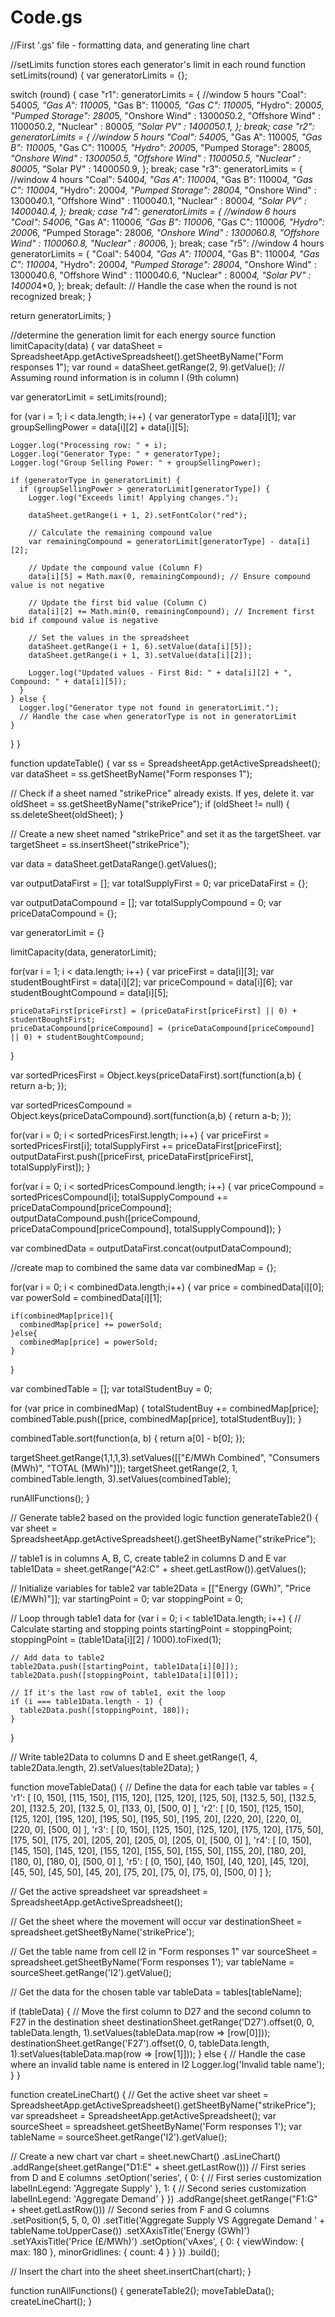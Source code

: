 # Code.gs
//First '.gs' file - formatting data, and generating line chart

//setLimits function stores each generator's limit in each round
function setLimits(round) {
  var generatorLimits = {};

  switch (round) {
    case "r1":
      generatorLimits = { //window 5 hours
        "Coal": 5400*5,
        "Gas A": 11000*5,
        "Gas B": 11000*5,
        "Gas C": 11000*5,
        "Hydro": 2000*5,
        "Pumped Storage": 2800*5,
        "Onshore Wind" : 13000*5*0.2,
        "Offshore Wind" : 11000*5*0.2,
        "Nuclear" : 8000*5,
        "Solar PV" : 14000*5*0.1,
      };
      break;
    case "r2":
      generatorLimits = { //window 5 hours
        "Coal": 5400*5,
        "Gas A": 11000*5,
        "Gas B": 11000*5,
        "Gas C": 11000*5,
        "Hydro": 2000*5,
        "Pumped Storage": 2800*5,
        "Onshore Wind" : 13000*5*0.5,
        "Offshore Wind" : 11000*5*0.5,
        "Nuclear" : 8000*5,
        "Solar PV" : 14000*5*0.9,
      };
      break;
    case "r3":
      generatorLimits = { //window 4 hours
        "Coal": 5400*4,
        "Gas A": 11000*4,
        "Gas B": 11000*4,
        "Gas C": 11000*4,
        "Hydro": 2000*4,
        "Pumped Storage": 2800*4,
        "Onshore Wind" : 13000*4*0.1,
        "Offshore Wind" : 11000*4*0.1,
        "Nuclear" : 8000*4,
        "Solar PV" : 14000*4*0.4,
      };
      break;
    case "r4":
      generatorLimits = { //window 6 hours
        "Coal": 5400*6,
        "Gas A": 11000*6,
        "Gas B": 11000*6,
        "Gas C": 11000*6,
        "Hydro": 2000*6,
        "Pumped Storage": 2800*6,
        "Onshore Wind" : 13000*6*0.8,
        "Offshore Wind" : 11000*6*0.8,
        "Nuclear" : 8000*6,
      };
      break;
    case "r5": //window 4 hours
      generatorLimits = {
        "Coal": 5400*4,
        "Gas A": 11000*4,
        "Gas B": 11000*4,
        "Gas C": 11000*4,
        "Hydro": 2000*4,
        "Pumped Storage": 2800*4,
        "Onshore Wind" : 13000*4*0.6,
        "Offshore Wind" : 11000*4*0.6,
        "Nuclear" : 8000*4,
        "Solar PV" : 14000*4*0,
      };
      break;
    default:
      // Handle the case when the round is not recognized
      break;
  }

  return generatorLimits;
}

//determine the generation limit for each energy source
function limitCapacity(data) {
  var dataSheet = SpreadsheetApp.getActiveSpreadsheet().getSheetByName("Form responses 1");
  var round = dataSheet.getRange(2, 9).getValue(); // Assuming round information is in column I (9th column)

  var generatorLimit = setLimits(round);

  for (var i = 1; i < data.length; i++) {
    var generatorType = data[i][1];
    var groupSellingPower = data[i][2] + data[i][5];

    Logger.log("Processing row: " + i);
    Logger.log("Generator Type: " + generatorType);
    Logger.log("Group Selling Power: " + groupSellingPower);
    
    if (generatorType in generatorLimit) {
      if (groupSellingPower > generatorLimit[generatorType]) {
        Logger.log("Exceeds limit! Applying changes.");

        dataSheet.getRange(i + 1, 2).setFontColor("red");

        // Calculate the remaining compound value
        var remainingCompound = generatorLimit[generatorType] - data[i][2];

        // Update the compound value (Column F)
        data[i][5] = Math.max(0, remainingCompound); // Ensure compound value is not negative

        // Update the first bid value (Column C)
        data[i][2] += Math.min(0, remainingCompound); // Increment first bid if compound value is negative

        // Set the values in the spreadsheet
        dataSheet.getRange(i + 1, 6).setValue(data[i][5]);
        dataSheet.getRange(i + 1, 3).setValue(data[i][2]);

        Logger.log("Updated values - First Bid: " + data[i][2] + ", Compound: " + data[i][5]);
      }
    } else {
      Logger.log("Generator type not found in generatorLimit.");
      // Handle the case when generatorType is not in generatorLimit
    }
  }
}

function updateTable()
{
  var ss = SpreadsheetApp.getActiveSpreadsheet();
  var dataSheet = ss.getSheetByName("Form responses 1");

  // Check if a sheet named "strikePrice" already exists. If yes, delete it.
  var oldSheet = ss.getSheetByName("strikePrice");
  if (oldSheet != null) {
    ss.deleteSheet(oldSheet);
  }

  // Create a new sheet named "strikePrice" and set it as the targetSheet.
  var targetSheet = ss.insertSheet("strikePrice");

  var data = dataSheet.getDataRange().getValues();

  var outputDataFirst = [];
  var totalSupplyFirst = 0;
  var priceDataFirst = {};

  var outputDataCompound = [];
  var totalSupplyCompound = 0;
  var priceDataCompound = {};

  var generatorLimit = {}

  limitCapacity(data, generatorLimit);

  for(var i = 1; i < data.length; i++)
  {
    var priceFirst = data[i][3];
    var studentBoughtFirst = data[i][2];
    var priceCompound = data[i][6];
    var studentBoughtCompound = data[i][5];

    priceDataFirst[priceFirst] = (priceDataFirst[priceFirst] || 0) + studentBoughtFirst;
    priceDataCompound[priceCompound] = (priceDataCompound[priceCompound] || 0) + studentBoughtCompound;
  }

  var sortedPricesFirst = Object.keys(priceDataFirst).sort(function(a,b)
  {
    return a-b;
  });

  var sortedPricesCompound = Object.keys(priceDataCompound).sort(function(a,b)
  {
    return a-b;
  });

  for(var i = 0; i < sortedPricesFirst.length; i++)
  {
    var priceFirst = sortedPricesFirst[i];
    totalSupplyFirst += priceDataFirst[priceFirst];
    outputDataFirst.push([priceFirst, priceDataFirst[priceFirst], totalSupplyFirst]);
  }

  for(var i = 0; i < sortedPricesCompound.length; i++)
  {
    var priceCompound = sortedPricesCompound[i];
    totalSupplyCompound += priceDataCompound[priceCompound];
    outputDataCompound.push([priceCompound, priceDataCompound[priceCompound], totalSupplyCompound]);
  }

  var combinedData = outputDataFirst.concat(outputDataCompound);

  //create map to combined the same data
  var combinedMap = {};

  for(var i = 0; i < combinedData.length;i++)
  {
    var price = combinedData[i][0];
    var powerSold = combinedData[i][1];

    if(combinedMap[price]){
      combinedMap[price] += powerSold;
    }else{
      combinedMap[price] = powerSold;
    }
  }

  var combinedTable = [];
  var totalStudentBuy = 0;
  
  for (var price in combinedMap) {
    totalStudentBuy += combinedMap[price];
    combinedTable.push([price, combinedMap[price], totalStudentBuy]);
  }

  combinedTable.sort(function(a, b) {
    return a[0] - b[0];
  });

  targetSheet.getRange(1,1,1,3).setValues([["£/MWh Combined", "Consumers (MWh)", "TOTAL (MWh)"]]);
  targetSheet.getRange(2, 1, combinedTable.length, 3).setValues(combinedTable);

  runAllFunctions();
}


// Generate table2 based on the provided logic
function generateTable2() {
  var sheet = SpreadsheetApp.getActiveSpreadsheet().getSheetByName("strikePrice");

  // table1 is in columns A, B, C, create table2 in columns D and E
  var table1Data = sheet.getRange("A2:C" + sheet.getLastRow()).getValues();

  // Initialize variables for table2
  var table2Data = [["Energy (GWh)", "Price (£/MWh)"]];
  var startingPoint = 0;
  var stoppingPoint = 0;

  // Loop through table1 data
  for (var i = 0; i < table1Data.length; i++) {
    // Calculate starting and stopping points
    startingPoint = stoppingPoint;
    stoppingPoint = (table1Data[i][2] / 1000).toFixed(1);

    // Add data to table2
    table2Data.push([startingPoint, table1Data[i][0]]);
    table2Data.push([stoppingPoint, table1Data[i][0]]);

    // If it's the last row of table1, exit the loop
    if (i === table1Data.length - 1) {
      table2Data.push([stoppingPoint, 180]);
    }
  }

  // Write table2Data to columns D and E
  sheet.getRange(1, 4, table2Data.length, 2).setValues(table2Data);
}

function moveTableData() {
  // Define the data for each table
  var tables = {
    'r1': [
      [0, 150],
      [115, 150],
      [115, 120],
      [125, 120],
      [125, 50],
      [132.5, 50],
      [132.5, 20],
      [132.5, 20],
      [132.5, 0],
      [133, 0],
      [500, 0]
    ],
    'r2': [
      [0, 150],
      [125, 150],
      [125, 120],
      [195, 120],
      [195, 50],
      [195, 50],
      [195, 20],
      [220, 20],
      [220, 0],
      [220, 0],
      [500, 0]
    ],
    'r3': [
      [0, 150],
      [125, 150],
      [125, 120],
      [175, 120],
      [175, 50],
      [175, 50],
      [175, 20],
      [205, 20],
      [205, 0],
      [205, 0],
      [500, 0]
    ],
    'r4': [
      [0, 150],
      [145, 150],
      [145, 120],
      [155, 120],
      [155, 50],
      [155, 50],
      [155, 20],
      [180, 20],
      [180, 0],
      [180, 0],
      [500, 0]
    ],
    'r5': [
      [0, 150],
      [40, 150],
      [40, 120],
      [45, 120],
      [45, 50],
      [45, 50],
      [45, 20],
      [75, 20],
      [75, 0],
      [75, 0],
      [500, 0]
    ]
  };

  // Get the active spreadsheet
  var spreadsheet = SpreadsheetApp.getActiveSpreadsheet();
  
  // Get the sheet where the movement will occur
  var destinationSheet = spreadsheet.getSheetByName('strikePrice');
  
  // Get the table name from cell I2 in "Form responses 1"
  var sourceSheet = spreadsheet.getSheetByName('Form responses 1');
  var tableName = sourceSheet.getRange('I2').getValue();
  
  // Get the data for the chosen table
  var tableData = tables[tableName];
  
  if (tableData) { 
    // Move the first column to D27 and the second column to F27 in the destination sheet
    destinationSheet.getRange('D27').offset(0, 0, tableData.length, 1).setValues(tableData.map(row => [row[0]]));
    destinationSheet.getRange('F27').offset(0, 0, tableData.length, 1).setValues(tableData.map(row => [row[1]]));
  } else {
    // Handle the case where an invalid table name is entered in I2
    Logger.log('Invalid table name');
  }
}

function createLineChart() {
  // Get the active sheet
  var sheet = SpreadsheetApp.getActiveSpreadsheet().getSheetByName("strikePrice");
  var spreadsheet = SpreadsheetApp.getActiveSpreadsheet();
  var sourceSheet = spreadsheet.getSheetByName('Form responses 1');
  var tableName = sourceSheet.getRange('I2').getValue();

  // Create a new chart
  var chart = sheet.newChart()
    .asLineChart()
    .addRange(sheet.getRange("D1:E" + sheet.getLastRow())) // First series from D and E columns
    .setOption('series', {
      0: { // First series customization
        labelInLegend: 'Aggregate Supply'
      },
      1: { // Second series customization
        labelInLegend: 'Aggregate Demand'
      }
    })
    .addRange(sheet.getRange("F1:G" + sheet.getLastRow())) // Second series from F and G columns
    .setPosition(5, 5, 0, 0)
    .setTitle('Aggregate Supply VS Aggregate Demand ' + tableName.toUpperCase())
    .setXAxisTitle('Energy (GWh)')
    .setYAxisTitle('Price (£/MWh)')
    .setOption('vAxes', {
      0: {
        viewWindow: {
          max: 180
        },
        minorGridlines: {
          count: 4
        }
      }
    })
    .build();

  // Insert the chart into the sheet
  sheet.insertChart(chart);
}

function runAllFunctions() {
  generateTable2();
  moveTableData();
  createLineChart();
}
